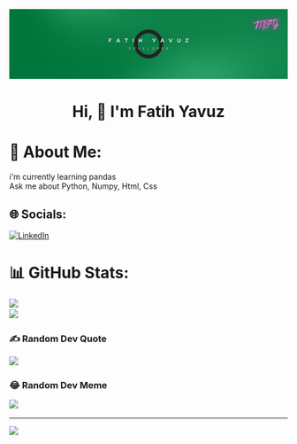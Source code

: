 <img src="https://github.com/fatihhyavuz/fatihhyavuz/blob/main/Black%20Gradient%20Minimalist%20Corporate%20Business%20Personal%20Profile%20New%20LinkedIn%20Banner.png?raw=true">

<h1 align="center">Hi, 👋 I'm Fatih Yavuz</h1>

# 💫 About Me:
i'm currently learning pandas <br>Ask me about Python, Numpy, Html, Css<br>


## 🌐 Socials:
[![LinkedIn](https://img.shields.io/badge/LinkedIn-%230077B5.svg?logo=linkedin&logoColor=white)](https://linkedin.com/in/fatih-yavuzz) 
# 📊 GitHub Stats:
![](https://github-readme-streak-stats.herokuapp.com/?user=fatihhyavuz&theme=dark&hide_border=false)<br/>
![](https://github-readme-stats.vercel.app/api/top-langs/?username=fatihhyavuz&theme=dark&hide_border=false&include_all_commits=false&count_private=false&layout=compact)

### ✍️ Random Dev Quote
![](https://quotes-github-readme.vercel.app/api?type=horizontal&theme=radical)

### 😂 Random Dev Meme
<img src='https://randommeme-five.vercel.app/' style="height: 400px;"/>

---
[![](https://visitcount.itsvg.in/api?id=fatihhyavuz&icon=0&color=0)](https://visitcount.itsvg.in)

<!-- Proudly created with GPRM ( https://gprm.itsvg.in ) -->
